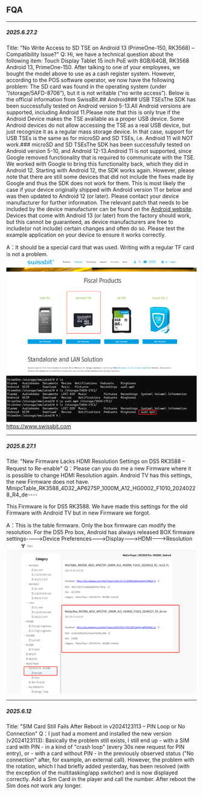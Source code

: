 ## FQA

---

##### 2025.6.27.2
Title: "No Write Access to SD TSE on Android 13 (PrimeOne-150, RK3568) – Compatibility Issue?"
Q: Hi, we have a technical question about the following item:  Touch Display Tablet 15 inch PoE with 8GB/64GB, RK3568 Android 13, PrimeOne-150. After talking to one of your employees, we bought the model above to use as a cash register system. However, according to the POS software operator, we now have the following problem: The SD card was found in the operating system (under “/storage/5AFD-8706”), but it is not writable (“no write access”). Below is the official information from SwissBit.## Android### USB TSEsThe SDK has been successfully tested on Android version 5-13.All Android versions are supported, including Android 11.Please note that this is only true if the Android Device makes the TSE available as a proper USB device. Some Android devices do not allow accessing the TSE as a real USB device, but just recognize it as a regular mass storage device. In that case, support for USB TSEs is the same as for microSD and SD TSEs, i.e. Android 11 will NOT work.### microSD and SD TSEsThe SDK has been successfully tested on Android version 5-10, and Android 12-13.Android 11 is not supported, since Google removed functionality that is required to communicate with the TSE. We worked with Google to bring this functionality back, which they did in Android 12. Starting with Android 12, the SDK works again. However, please note that there are still some devices that did not include the fixes made by Google and thus the SDK does not work for them. This is most likely the case if your device originally shipped with Android version 11 or below and was then updated to Android 12 (or later). Please contact your device manufacturer for further information. The relevant patch that needs to be included by the device manufacturer can be found on the [Android website](https://cs.android.com/android/_/android/platform/packages/providers/MediaProvider/+/cd7b998d7d59701bd823cbeb35cfc06f7b66332a). Devices that come with Android 13 (or later) from the factory should work, but this cannot be guaranteed, as device manufacturers are free to include(or not include) certain changes and often do so. Please test the example application on your device to ensure it works correctly.

A：It should be a special card that was used. Writing with a regular TF card is not a problem.
<img src="./img/2025-6-27-2-1.png" />
<img src="./img/2025-6-27-2-2.png" />
https://www.swissbit.com


---

##### 2025.6.27.1
Title: "New Firmware Lacks HDMI Resolution Settings on DS5 RK3588 – Request to Re-enable"
Q：Please can you do me a new Firmware where it is possible to change HDMI Resolution again. Android TV has this settings, the new Firmware does not have. MinipcTable_RK3588_4D32_AP6275P_1000M_A12_HG0002_F1010_20240228_R4_de----   

This Firmware is for DS5 RK3588. We have made this settings for the old Firmware with Android TV but in new Firmware we forgot.

A：This is the table firmware. Only the box firmware can modify the resolution. For the DS5 Pro box, Android has always released BOX firmware
settings---->Device Preferences--->Display--->HDMI--->Resolution
<img src="./img/2025-6-27-1.png" height="400" />

---

##### 2025.6.12
Title: "SIM Card Still Fails After Reboot in v2024123113 – PIN Loop or No Connection"
Q：I just had a moment and installed the new version (v2024123113):
Basically the problem still exists, I still end up - with a SIM card with PIN - in a kind of "crash loop" (every 30s new request for PIN entry), or - with a card without PIN - in the previously observed status ("No connection" after, for example, an external call).
However, the problem with the rotation, which I had briefly added yesterday, has been resolved (with the exception of the multitasking/app switcher) and is now displayed correctly.
Add a Sim Card in the player and call the number. After reboot the Sim does not work any longer.
